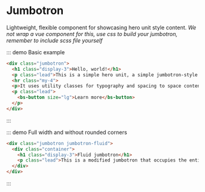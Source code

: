 # Jumbotron
Lightweight, flexible component for showcasing hero unit style content.
*We not wrap a vue component for this, use css to build your jumbotron, remember to include scss file yourself*

::: demo Basic example
```html
<div class="jumbotron">
  <h1 class="display-3">Hello, world!</h1>
  <p class="lead">This is a simple hero unit, a simple jumbotron-style component for calling extra attention to featured content or information.</p>
  <hr class="my-4">
  <p>It uses utility classes for typography and spacing to space content out within the larger container.</p>
  <p class="lead">
    <bs-button size="lg">Learn more</bs-button>
  </p>
</div>
```
:::

::: demo Full width and without rounded corners
```html
<div class="jumbotron jumbotron-fluid">
  <div class="container">
    <h1 class="display-3">Fluid jumbotron</h1>
    <p class="lead">This is a modified jumbotron that occupies the entire horizontal space of its parent.</p>
  </div>
</div>
```
:::
